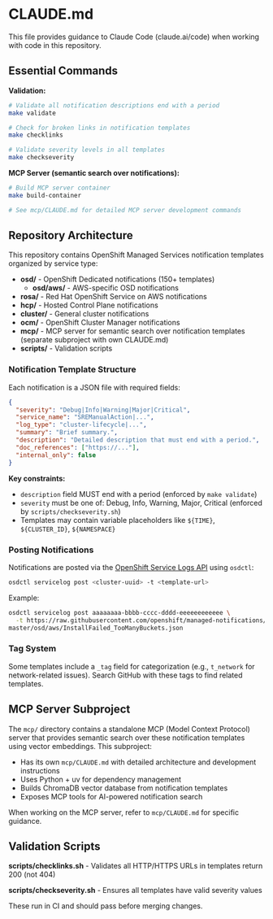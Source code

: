 # CLAUDE.md

This file provides guidance to Claude Code (claude.ai/code) when working
with code in this repository.

## Essential Commands

**Validation:**

```bash
# Validate all notification descriptions end with a period
make validate

# Check for broken links in notification templates
make checklinks

# Validate severity levels in all templates
make checkseverity
```

**MCP Server (semantic search over notifications):**

```bash
# Build MCP server container
make build-container

# See mcp/CLAUDE.md for detailed MCP server development commands
```

## Repository Architecture

This repository contains OpenShift Managed Services notification templates
organized by service type:

- **osd/** - OpenShift Dedicated notifications (150+ templates)
  - **osd/aws/** - AWS-specific OSD notifications
- **rosa/** - Red Hat OpenShift Service on AWS notifications
- **hcp/** - Hosted Control Plane notifications
- **cluster/** - General cluster notifications
- **ocm/** - OpenShift Cluster Manager notifications
- **mcp/** - MCP server for semantic search over notification templates
  (separate subproject with own CLAUDE.md)
- **scripts/** - Validation scripts

### Notification Template Structure

Each notification is a JSON file with required fields:

```json
{
  "severity": "Debug|Info|Warning|Major|Critical",
  "service_name": "SREManualAction|...",
  "log_type": "cluster-lifecycle|...",
  "summary": "Brief summary.",
  "description": "Detailed description that must end with a period.",
  "doc_references": ["https://..."],
  "internal_only": false
}
```

**Key constraints:**

- `description` field MUST end with a period (enforced by `make validate`)
- `severity` must be one of: Debug, Info, Warning, Major, Critical
  (enforced by `scripts/checkseverity.sh`)
- Templates may contain variable placeholders like `${TIME}`, `${CLUSTER_ID}`,
  `${NAMESPACE}`

### Posting Notifications

Notifications are posted via the
[OpenShift Service Logs API](https://api.openshift.com/?urls.primaryName=Service%20logs#/default/post_api_service_logs_v1_cluster_logs)
using `osdctl`:

```bash
osdctl servicelog post <cluster-uuid> -t <template-url>
```

Example:

```bash
osdctl servicelog post aaaaaaaa-bbbb-cccc-dddd-eeeeeeeeeeee \
  -t https://raw.githubusercontent.com/openshift/managed-notifications/\
master/osd/aws/InstallFailed_TooManyBuckets.json
```

### Tag System

Some templates include a `_tag` field for categorization (e.g., `t_network`
for network-related issues). Search GitHub with these tags to find related
templates.

## MCP Server Subproject

The `mcp/` directory contains a standalone MCP (Model Context Protocol) server
that provides semantic search over these notification templates using vector
embeddings. This subproject:

- Has its own `mcp/CLAUDE.md` with detailed architecture and development
  instructions
- Uses Python + uv for dependency management
- Builds ChromaDB vector database from notification templates
- Exposes MCP tools for AI-powered notification search

When working on the MCP server, refer to `mcp/CLAUDE.md` for specific
guidance.

## Validation Scripts

**scripts/checklinks.sh** - Validates all HTTP/HTTPS URLs in templates return
200 (not 404)

**scripts/checkseverity.sh** - Ensures all templates have valid severity
values

These run in CI and should pass before merging changes.
